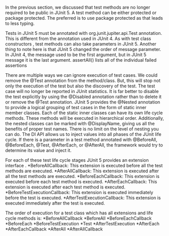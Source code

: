 In the previous section, we discussed that test methods are no longer required to be public in JUnit 5. A test method can be either protected or package protected. The preferred is to use package protected as that leads to less typing.

Tests in JUnit 5 must be annotated with org.junit.jupiter.api.Test annotation. This is different from the annotation used in JUnit 4.
As with test class constructors , test methods can also take parameters in JUnit 5.
Another thing to note here is that JUnit 5 changed the order of message parameter. In JUnit 4, the message used to be the first argument, but in JUnit 5 message it is the last argument. 
assertAll() lists all of the individual failed assertions

There are multiple ways we can ignore execution of test cases. We could remove the @Test annotation from the method/class. But, this will stop not only the execution of the test but also the discovery of the test. The test case will no longer be reported in JUnit statistics. It is far better to disable the test explicitly by using the @Disabled annotation rather than to delete it or remove the @Test annotation.
JUnit 5 provides the @Nested annotation to provide a logical grouping of test cases in the form of static inner member classes. Each of the static inner classes can have its own life cycle methods. These methods will be executed in hierarchical order. Additionally, the nested classes can be marked with @DisplayName, giving us all the benefits of proper test names. There is no limit on the level of nesting you can do.
The DI API allows us to inject values into all phases of the JUnit life cycle. If there is a parameter in a test method annotated with @BeforeAll, @BeforeEach, @Test, @AfterEach, or @AfterAll, the framework would try to determine its value and inject it.

For each of these test life cycle stages JUnit 5 provides an extension interface .
*BeforeAllCallback: This extension is executed before all the test methods are executed.
*AfterAllCallback: This extension is executed after all the test methods are executed.
*BeforeEachCallback: This extension is executed before each test method is executed.
*AfterEachCallback: This extension is executed after each test method is executed.
*BeforeTestExecutionCallback: This extension is executed immediately before the test is executed.
*AfterTestExecutionCallback: This extension is executed immediately after the test is executed.

The order of execution for a test class which has all extensions and life cycle methods is:
*BeforeAllCallback
*BeforeAll
*BeforeEachCallback
*BeforeEach
*BeforeTestExecution
*Test
*AfterTestExecution
*AfterEach
*AfterEachCallback
*AfterAll
*AfterAllCallback 
